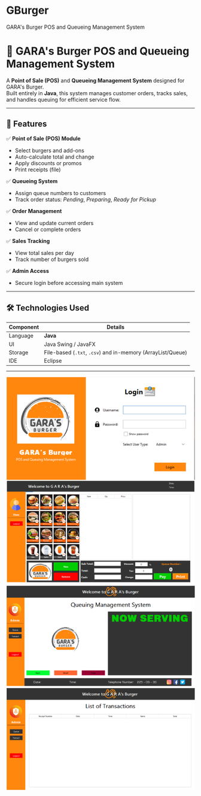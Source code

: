 # GBurger
GARA's Burger POS and Queueing Management System

# 🍔 GARA's Burger POS and Queueing Management System

A **Point of Sale (POS)** and **Queueing Management System** designed for GARA's Burger.  
Built entirely in **Java**, this system manages customer orders, tracks sales, and handles queuing for efficient service flow.

---

## 📌 Features

✅ **Point of Sale (POS) Module**  
- Select burgers and add-ons  
- Auto-calculate total and change  
- Apply discounts or promos  
- Print receipts (file)

✅ **Queueing System**  
- Assign queue numbers to customers  
- Track order status: *Pending*, *Preparing*, *Ready for Pickup*  

✅ **Order Management**  
- View and update current orders  
- Cancel or complete orders

✅ **Sales Tracking**  
- View total sales per day  
- Track number of burgers sold

✅ **Admin Access**  
- Secure login before accessing main system

---

## 🛠️ Technologies Used

| Component   | Details       |
|-------------|----------------|
| Language    | **Java** |
| UI  | Java Swing / JavaFX |
| Storage     | File-based (`.txt`, `.csv`) and in-memory (ArrayList/Queue) |
| IDE         | Eclipse |

---


![Homepage](src/g1.png)
![Homepage](src/g2.png)
![Homepage](src/g3.png)
![Homepage](src/g4.png)
